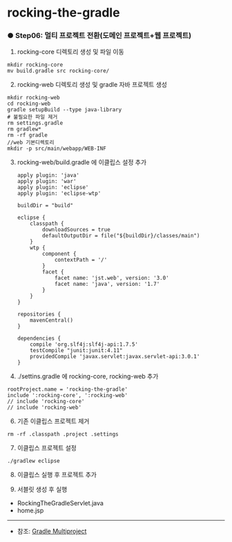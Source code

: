rocking-the-gradle
==================

### ● Step06: 멀티 프로젝트 전환(도메인 프로젝트+웹 프로젝트)
1. rocking-core 디렉토리 생성 및 파일 이동
```
mkdir rocking-core
mv build.gradle src rocking-core/
```

2. rocking-web 디렉토리 생성 및 gradle 자바 프로젝트 생성
```
mkdir rocking-web
cd rocking-web
gradle setupBuild --type java-library
# 불필요한 파일 제거
rm settings.gradle
rm gradlew*
rm -rf gradle
//web 기본디렉토리
mkdir -p src/main/webapp/WEB-INF
```

3. rocking-web/build.gradle 에 이클립스 설정 추가

    ```
    apply plugin: 'java'
    apply plugin: 'war'
    apply plugin: 'eclipse'
    apply plugin: 'eclipse-wtp'
    
    buildDir = "build"
    
    eclipse {
        classpath {
            downloadSources = true
            defaultOutputDir = file("${buildDir}/classes/main")
        }   
        wtp {
            component {
                contextPath = '/'
            }
            facet {
                facet name: 'jst.web', version: '3.0'
                facet name: 'java', version: '1.7'
            }
        }    
    }
    
    repositories {
        mavenCentral()
    }
    
    dependencies {
        compile 'org.slf4j:slf4j-api:1.7.5'
        testCompile "junit:junit:4.11"
        providedCompile 'javax.servlet:javax.servlet-api:3.0.1'
    }
    ```

4. ./settins.gradle 에 rocking-core, rocking-web 추가
```
rootProject.name = 'rocking-the-gradle'
include ':rocking-core', ':rocking-web'
// include 'rocking-core'
// include 'rocking-web'
```

6. 기존 이클립스 프로젝트 제거
```
rm -rf .classpath .project .settings
```

7. 이클립스 프로젝트 설정
```
./gradlew eclipse
```

8. 이클립스 실행 후 프로젝트 추가

9. 서블릿 생성 후 실행
* RockingTheGradleServlet.java
* home.jsp

*****
* 참조: [Gradle Multiproject](http://www.gradle.org/docs/current/userguide/multi_project_builds.html)

